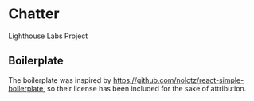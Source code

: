 # Chatter

Lighthouse Labs Project


## Boilerplate
The boilerplate was inspired by https://github.com/nolotz/react-simple-boilerplate, so their license has been included for the sake of attribution.
